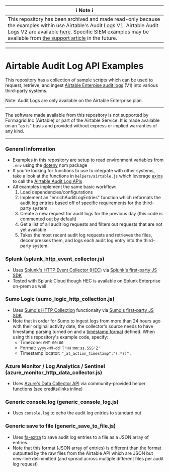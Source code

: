 
| ℹ️ **Note** ℹ️ |
|---|
| This repository has been archived and made read-only because the examples within use Airtable's Audit Logs V1. Airtable Audit Logs V2 are available [here](https://airtable.com/developers/web/api/audit-logs-overview). Specific SIEM examples may be available from [the support article](https://support.airtable.com/docs/en/how-to-access-enterprise-audit-logs) in the future. |
 

---

# Airtable Audit Log API Examples

This repository has a collection of sample scripts which can be used to request, retrieve, and ingest [Airtable Enterpise audit logs](https://support.airtable.com/docs/en/how-to-access-enterprise-audit-logs) (V1) into various third-party systems.

Note: Audit Logs are only available on the Airtable Enterprise plan.

---

The software made available from this repository is not supported by Formagrid Inc (Airtable) or part of the Airtable Service. It is made available on an "as is" basis and provided without express or implied warranties of any kind.

---

### General information
- Examples in this repository are setup to read environment variables from `.env` using the [dotenv](https://www.npmjs.com/package/dotenv) npm package
- If you're looking for functions to use to integrate with other systems, take a look at the functions in `helpers/airtable.js` which leverage [axios](https://www.npmjs.com/package/axios) to call the [Airtable Audit Log APIs](https://airtable.com/api/enterprise)
- All examples implement the same basic workflow:
  1. Load dependencies/configurations
  2. Implement an "enrichAuditLogEntries" function which reformats the audit log entries based off of specific requirements for the third-party system
  3. Create a new request for audit logs for the previous day (this code is commented out by default)
  4. Get a list of all audit log requests and filters out requests that are not yet available
  5. Takes the most recent audit log requests and retrieves the files, decompresses them, and logs each audit log entry into the third-party system.

### Splunk (splunk_http_event_collector.js)
- Uses [Splunk's HTTP Event Collector (HEC)](https://docs.splunk.com/Documentation/Splunk/latest/Data/UsetheHTTPEventCollector) via [Splunk's first-party JS SDK](https://github.com/splunk/splunk-javascript-logging)
- Tested with Splunk Cloud though HEC is available on Splunk Enterprise on-prem as well

### Sumo Logic (sumo_logic_http_collection.js)
- Uses [Sumo's HTTP Collection](https://help.sumologic.com/03Send-Data/Sources/02Sources-for-Hosted-Collectors/HTTP-Source) functionaity via [Sumo's first-party JS SDK](https://github.com/SumoLogic/js-sumo-logger)
- Note that in order for Sumo to ingest logs from more than 24 hours ago with their original activity date, the collector's source needs to have timestamp parsing turned on and a [timestamp format](https://help.sumologic.com/03Send-Data/Sources/04Reference-Information-for-Sources/Timestamps%2C-Time-Zones%2C-Time-Ranges%2C-and-Date-Formats) defined. When using this repository's example code, specify:
  - Timezone: `GMT-00:00`
  - Format: `yyyy-MM-dd'T'HH:mm:ss.SSS'Z'`
  - Timestamp locator: `"_at_action_timestamp":"(.*?)",`

### Azure Monitor / Log Analytics / Sentinel (azure_monitor_http_data_collector.js)
- Uses [Azure's Data Collector API](https://docs.microsoft.com/en-us/azure/azure-monitor/logs/data-collector-api) via community-provided helper functions (see credits/links inline)

### Generic console.log (generic_console_log.js)
- Uses `console.log` to echo the audit log entries to standard out

### Generic save to file (generic_save_to_file.js)
- Uses [fs-extra](https://www.npmjs.com/package/fs-extra) to save audit log entries to a file as a JSON array of entries. 
- Note that this format (JSON array of entries) is different than the format outputted by the raw files from the Airtable API which are JSON but new-line delimmitted (and spread across multiple different files per audit log request)
